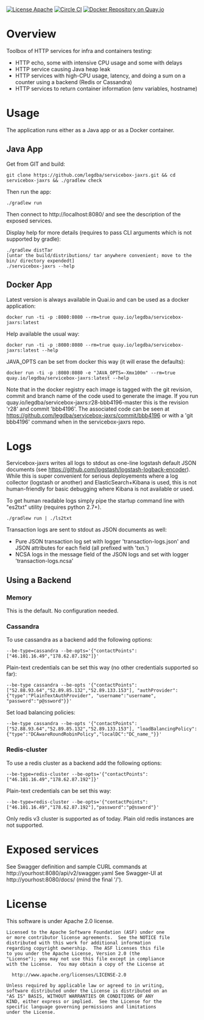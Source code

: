 [![License Apache](https://img.shields.io/hexpm/l/plug.svg)](http://www.apache.org/licenses/LICENSE-2.0)
[![Circle CI](https://circleci.com/gh/legdba/servicebox-jaxrs.svg?style=shield)](https://circleci.com/gh/legdba/servicebox-jaxrs)
[![Docker Repository on Quay.io](https://quay.io/repository/legdba/servicebox-jaxrs/status "Docker Repository on Quay.io")](https://quay.io/repository/legdba/servicebox-jaxrs)
# Overview
Toolbox of HTTP services for infra and containers testing:
* HTTP echo, some with intensive CPU usage and some with delays
* HTTP service causing Java heap leak
* HTTP services with high-CPU usage, latency, and doing a sum on a counter using a backend (Redis or Cassandra)
* HTTP services to return container information (env variables, hostname)

# Usage
The application runs either as a Java app or as a Docker container.

## Java App
Get from GIT and build:
```
git clone https://github.com/legdba/servicebox-jaxrs.git && cd servicebox-jaxrs && ./gradlew check
```
Then run the app:
```
./gradlew run
```
Then connect to http://localhost:8080/ and see the description of the exposed services.

Display help for more details (requires to pass CLI arguments which is not supported by gradle):
```
./gradlew distTar
[untar the build/distributions/ tar anywhere convenient; move to the bin/ directory expendedt]
./servicebox-jaxrs --help
```

## Docker App
Latest version is always available in Quai.io and can be used as a docker application:
```
docker run -ti -p :8080:8080 --rm=true quay.io/legdba/servicebox-jaxrs:latest
```
Help available the usual way:
```
docker run -ti -p :8080:8080 --rm=true quay.io/legdba/servicebox-jaxrs:latest --help
```
JAVA_OPTS can be set from docker this way (it will erase the defaults):
```
docker run -ti -p :8080:8080 -e "JAVA_OPTS=-Xmx100m" --rm=true quay.io/legdba/servicebox-jaxrs:latest --help
```

Note that in the docker registry each image is tagged with the git revision, commit and branch name of the code
used to generate the image. If you run quay.io/legdba/servicebox-jaxrs:r28-bbb4196-master this is the revision 'r28'
and commit 'bbb4196'. The associated code can be seen at https://github.com/legdba/servicebox-jaxrs/commit/bbb4196
or with a 'git bbb4196' command when in the servicebox-jaxrs repo.

# Logs
Servicebox-jaxrs writes all logs to stdout as one-line logstash default JSON documents
(see https://github.com/logstash/logstash-logback-encoder). While this is super convenient for serious deployements
where a log collector (logstash or another) and ElasticSearch+Kibana is used, this is not human-friendly for basic
debugging where Kibana is not available or used.

To get human readable logs simply pipe the startup command line with "es2txt" utility (requires python 2.7+).

```
./gradlew run | ./ls2txt
```

Transaction logs are sent to stdout as JSON documents as well:
- Pure JSON transaction log set with logger 'transaction-logs.json' and JSON attributes for each field (all prefixed with 'txn.')
- NCSA logs in the message field of the JSON logs and set with logger 'transaction-logs.ncsa'

## Using a Backend

### Memory
This is the default. No configuration needed.

### Cassandra
To use cassandra as a backend add the following options:
```
--be-type=cassandra --be-opts='{"contactPoints":["46.101.16.49","178.62.87.192"]}'
```
Plain-text credentials can be set this way (no other credentials supported so far):
```
--be-type cassandra --be-opts '{"contactPoints":["52.88.93.64","52.89.85.132","52.89.133.153"], "authProvider":{"type":"PlainTextAuthProvider", "username":"username", "password":"p@ssword"}}'
```
Set load balancing policies:
```
--be-type cassandra --be-opts '{"contactPoints":["52.88.93.64","52.89.85.132","52.89.133.153"], "loadBalancingPolicy":{"type":"DCAwareRoundRobinPolicy","localDC":"DC_name_"}}'
```

### Redis-cluster
To use a redis cluster as a backend add the following options:
```
--be-type=redis-cluster --be-opts='{"contactPoints":["46.101.16.49","178.62.87.192"]}'
```
Plain-text credentials can be set this way:
```
--be-type=redis-cluster --be-opts='{"contactPoints":["46.101.16.49","178.62.87.192"],"password":"p@ssword"}'
```

Only redis v3 cluster is supported as of today. Plain old redis instances are not supported.

# Exposed services

See Swagger definition and sample CURL commands at http://yourhost:8080/api/v2/swagger.yaml
See Swagger-UI at http://yourhost:8080/docs/ (mind the final '/').

# License
This software is under Apache 2.0 license.

```
Licensed to the Apache Software Foundation (ASF) under one
or more contributor license agreements.  See the NOTICE file
distributed with this work for additional information
regarding copyright ownership.  The ASF licenses this file
to you under the Apache License, Version 2.0 (the
"License"); you may not use this file except in compliance
with the License.  You may obtain a copy of the License at

  http://www.apache.org/licenses/LICENSE-2.0

Unless required by applicable law or agreed to in writing,
software distributed under the License is distributed on an
"AS IS" BASIS, WITHOUT WARRANTIES OR CONDITIONS OF ANY
KIND, either express or implied.  See the License for the
specific language governing permissions and limitations
under the License.
```
